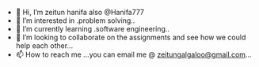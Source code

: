 - 👋 Hi, I’m zeitun hanifa also @Hanifa777
- 👀 I’m interested in .problem solving..
- 🌱 I’m currently learning .software engineering..
- 💞️ I’m looking to collaborate on the assignments and see how we could help each other...
- 📫 How to reach me ...you can email me @ zeitungalgaloo@gmail.com...

<!---
Hanifa777/Hanifa777 is a ✨ special ✨ repository because its `README.md` (this file) appears on your GitHub profile.
You can click the Preview link to take a look at your changes.
--->

